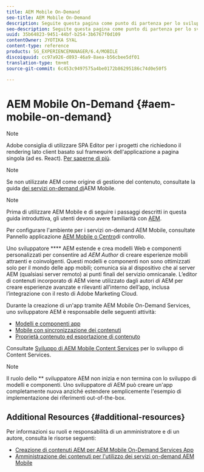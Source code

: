 ```yaml
---
title: AEM Mobile On-Demand
seo-title: AEM Mobile On-Demand
description: Seguite questa pagina come punto di partenza per lo sviluppo di app per servizi on-demand con AEM (Adobe Experience Manager). La pagina illustra gli argomenti rilevanti per lo sviluppatore di un'app.
seo-description: Seguite questa pagina come punto di partenza per lo sviluppo di app per servizi on-demand con AEM (Adobe Experience Manager). La pagina illustra gli argomenti rilevanti per lo sviluppatore di un'app.
uuid: 35b64823-9451-44bf-b254-3b6767f0d109
contentOwner: JYOTIKA SYAL
content-type: reference
products: SG_EXPERIENCEMANAGER/6.4/MOBILE
discoiquuid: cc97a926-d893-46a9-8aea-b56cbee5df01
translation-type: tm+mt
source-git-commit: 6c453c9497575a4be0172b86295186c74d0e50f5

---
```



# AEM Mobile On-Demand {#aem-mobile-on-demand}

>[!NOTE]
>
>Adobe consiglia di utilizzare SPA Editor per i progetti che richiedono il rendering lato client basato sul framework dell&#39;applicazione a pagina singola (ad es. React). [Per saperne di più](/help/sites-developing/spa-overview.md).

>[!NOTE]
>
>Se non utilizzate AEM come origine di gestione del contenuto, consultate la guida [dei servizi on-demand di](https://helpx.adobe.com/digital-publishing-solution/topics.html)AEM Mobile.

>[!NOTE]
>
>Prima di utilizzare AEM Mobile e di seguire i passaggi descritti in questa guida introduttiva, gli utenti devono avere familiarità con [AEM](/help/sites-deploying/deploy.md).
>
>Per configurare l&#39;ambiente per i servizi on-demand AEM Mobile, consultate Pannello applicazione [AEM Mobile o Centro](/help/mobile/mobile-apps-ondemand-application-dashboard.md)di controllo.

Uno sviluppatore **** AEM estende e crea modelli Web e componenti personalizzati per consentire ad *AEM Author* di creare esperienze mobili attraenti e coinvolgenti. Questi modelli e componenti non sono ottimizzati solo per il mondo delle app mobili; comunica sia al dispositivo che al server AEM (qualsiasi server remoto) ai punti finali del servizio omnicanale. L’editor di contenuti incorporato di AEM viene utilizzato dagli autori *di* AEM per creare esperienze avanzate e rilevanti all’interno dell’app, inclusa l’integrazione con il resto di Adobe Marketing Cloud.

Durante la creazione di un&#39;app tramite AEM Mobile On-Demand Services, uno sviluppatore AEM è responsabile delle seguenti attività:

* [Modelli e componenti app](/help/mobile/app-templates-and-components1.md)
* [Mobile con sincronizzazione dei contenuti](/help/mobile/mobile-ondemand-contentsync.md)
* [Proprietà contenuto ed esportazione di contenuto](/help/mobile/on-demand-content-properties-exporting.md)

Consultate [Sviluppo di AEM Mobile Content Services](/help/mobile/developing-content-services.md) per lo sviluppo di Content Services.

>[!NOTE]
>
>Il ruolo dello ** sviluppatore AEM non inizia e non termina con lo sviluppo di modelli e componenti. Uno sviluppatore *di* AEM può creare un&#39;app completamente nuova anziché estendere semplicemente l&#39;esempio di implementazione dei riferimenti out-of-the-box.

## Additional Resources {#additional-resources}

Per informazioni su ruoli e responsabilità di un amministratore e di un autore, consulta le risorse seguenti:

* [Creazione di contenuti AEM per AEM Mobile On-Demand Services App](/help/mobile/mobile-apps-ondemand.md)
* [Amministrazione dei contenuti per l&#39;utilizzo dei servizi on-demand AEM Mobile](/help/mobile/aem-mobile.md)


